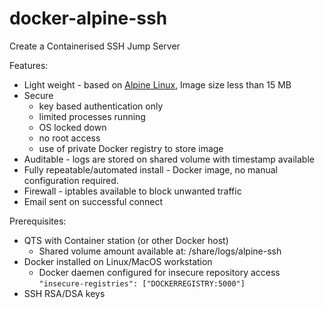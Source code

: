 # docker-alpine-ssh

Create a Containerised SSH Jump Server

Features:
* Light weight - based on [Alpine Linux](https://hub.docker.com/_/alpine), Image size less than 15 MB
* Secure
  * key based authentication only
  * limited processes running
  * OS locked down
  * no root access
  * use of private Docker registry to store image
* Auditable - logs are stored on shared volume with timestamp available
* Fully repeatable/automated install - Docker image, no manual configuration required.
* Firewall - iptables available to block unwanted traffic
* Email sent on successful connect

Prerequisites:
* QTS with Container station (or other Docker host)
  * Shared volume amount available at: /share/logs/alpine-ssh
* Docker installed on Linux/MacOS workstation
  * Docker daemen configured for insecure repository access `"insecure-registries": ["DOCKERREGISTRY:5000"]`
* SSH RSA/DSA keys
 
